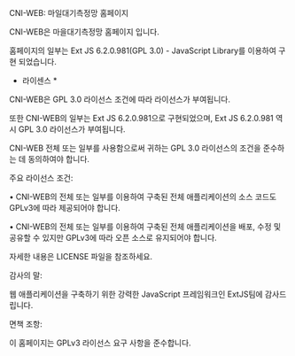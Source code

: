 CNI-WEB: 마일대기측정망 홈페이지

CNI-WEB은 마을대기측정망 홈페이지 입니다.

홈페이지의 일부는 Ext JS 6.2.0.981(GPL 3.0) - JavaScript Library를 이용하여 구현 되었습니다.


* 라이센스 *

CNI-WEB은 GPL 3.0 라이선스 조건에 따라 라이선스가 부여됩니다. 

또한 CNI-WEB의 일부는 Ext JS 6.2.0.981으로 구현되었으며,  Ext JS 6.2.0.981 역시 GPL 3.0 라이선스가 부여됩니다.

CNI-WEB 전체 또는 일부를 사용함으로써 귀하는 GPL 3.0 라이선스의 조건을 준수하는 데 동의하여야 합니다.

주요 라이선스 조건: 

• CNI-WEB의 전체 또는 일부를 이용하여 구축된 전체 애플리케이션의 소스 코드도 GPLv3에 따라 제공되어야 합니다.

• CNI-WEB의 전체 또는 일부를 이용하여 구축된 전체 애플리케이션을 배포, 수정 및 공유할 수 있지만 GPLv3에 따라 오픈 소스로 유지되어야 합니다.

자세한 내용은 LICENSE 파일을 참조하세요.


감사의 말:

웹 애플리케이션을 구축하기 위한 강력한 JavaScript 프레임워크인 ExtJS팀에 감사드립니다.

면책 조항:

이 홈페이지는 GPLv3 라이선스 요구 사항을 준수합니다.
